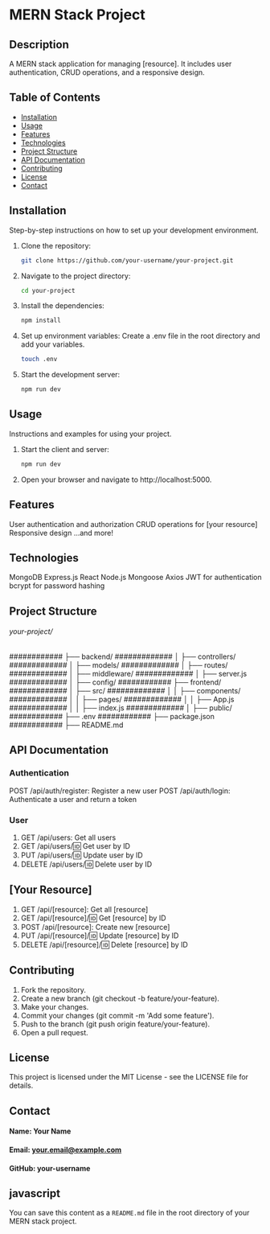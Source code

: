 # MERN Stack Project

## Description
A MERN stack application for managing [resource]. It includes user authentication, CRUD operations, and a responsive design.

## Table of Contents
- [Installation](#installation)
- [Usage](#usage)
- [Features](#features)
- [Technologies](#technologies)
- [Project Structure](#project-structure)
- [API Documentation](#api-documentation)
- [Contributing](#contributing)
- [License](#license)
- [Contact](#contact)

## Installation
Step-by-step instructions on how to set up your development environment.

1. Clone the repository:
   ```sh
   git clone https://github.com/your-username/your-project.git

2. Navigate to the project directory:
   ```sh
   cd your-project

3. Install the dependencies:
   ```sh
   npm install

4. Set up environment variables:
   Create a .env file in the root directory and add your variables.
   ```sh
   touch .env

5. Start the development server:
   ```sh
   npm run dev

## Usage
Instructions and examples for using your project.

1. Start the client and server:
   ```sh
   npm run dev

2. Open your browser and navigate to http://localhost:5000.

## Features

User authentication and authorization
CRUD operations for [your resource]
Responsive design
...and more!

## Technologies

MongoDB
Express.js
React
Node.js
Mongoose
Axios
JWT for authentication
bcrypt for password hashing

## Project Structure

###### your-project/
############ ├── backend/
############# │   ├── controllers/
############# │   ├── models/
############# │   ├── routes/
############# │   ├── middleware/
############# │   ├── server.js
############# │   ├── config/
############ ├── frontend/
############# │   ├── src/
############# │   │   ├── components/
############# │   │   ├── pages/
############# │   │   ├── App.js
############# │   │   ├── index.js
############# │   ├── public/
############ ├── .env
############ ├── package.json
############ ├── README.md

## API Documentation

### Authentication
POST /api/auth/register: Register a new user
POST /api/auth/login: Authenticate a user and return a token

### User
1. GET /api/users: Get all users
2. GET /api/users/:id: Get user by ID
3. PUT /api/users/:id: Update user by ID
4. DELETE /api/users/:id: Delete user by ID

## [Your Resource]

1. GET /api/[resource]: Get all [resource]
2. GET /api/[resource]/:id: Get [resource] by ID
3. POST /api/[resource]: Create new [resource]
4. PUT /api/[resource]/:id: Update [resource] by ID
5. DELETE /api/[resource]/:id: Delete [resource] by ID

## Contributing

1. Fork the repository.
2. Create a new branch (git checkout -b feature/your-feature).
3. Make your changes.
4. Commit your changes (git commit -m 'Add some feature').
5. Push to the branch (git push origin feature/your-feature).
6. Open a pull request.

## License

This project is licensed under the MIT License - see the LICENSE file for details.

## Contact

#### Name: Your Name
#### Email: your.email@example.com
#### GitHub: your-username

## javascript

You can save this content as a `README.md` file in the root directory of your MERN stack project.











 
 











   





